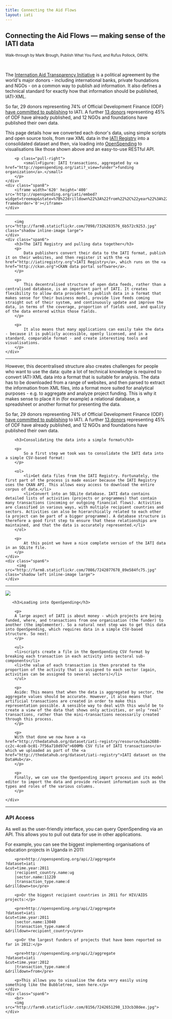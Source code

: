```yaml
---
title: Connecting the Aid Flows
layout: iati
---
```


<h2>Connecting the Aid Flows &mdash; making sense of the IATI data</h2>

<p class="pull-right">
    <small>Walk-through by Mark Brough, Publish What You Fund, and Rufus Pollock, OKFN.</small>
</p>

<br/>

<div class="row">
    <div class="span4">
        <p>
            The <a href="http://aidtransparency.net">Internation Aid Transparency Initiative</a> 
            is a political agreement by the world's major donors - including international banks, private foundations and NGOs - on a common way to publish aid information. It also defines a technical standard for exactly how that information should be published, IATI-XML.
        </p>
        <p>
            So far, 29 donors representing 74% of Official Development Finance (ODF) 
            <a href="http://aidtransparency.net/implementation">have committed to publishing</a> to IATI. A further <a href="http://iatiregistry.org/group">13 donors</a> representing 45% of ODF have already published, and 12 NGOs and foundations have published their own data.
        </p>
        <p>
            This page details how we converted each donor's data, using simple scripts and open source tools, from raw XML data in the <a href="http://iatiregistry.org/">IATI Registry</a> into a consolidated dataset and then, via loading into <a href="http://openspending.org/">OpenSpending</a> to visualisations like those shown above and an easy-to-use RESTful API. 
        </p>

        <p class="pull-right">
            <small>Figure: IATI transactions, aggregated by <a href="http://openspending.org/iati?_view=funder">funding organization</a>.</small>
        </p>
    </div>
    <div class="span8">
        <iframe width='620' height='400' src='http://openspending.org/iati/embed?widget=treemap&state=%7B%22drilldown%22%3A%22from%22%2C%22year%22%3A%222011%22%2C%22cuts%22%3A%7B%22transaction_type%22%3A%22d%22%7D%7D&width=620&height=400' frameborder='0'></iframe>
    </div>
</div>

<hr>

<div class="row">
    <div class="span6">
        
        <img src="http://farm8.staticflickr.com/7098/7326283576_6b572c9253.jpg" class="shadow inline-image large">
    </div>
    <div class="span6">
        <h3>The IATI Registry and pulling data together</h3>
        <p>
            Data publishers convert their data to the IATI format, publish it on their websites, and then register it with the <a href="http://iatiregistry.org">IATI Registry</a>, which runs on the <a href="http://ckan.org">CKAN data portal software</a>.
        </p>

        <p>
            This decentralised structure of open data feeds, rather than a centralised database, is an important part of IATI. It creates flexibility to allow data providers to publish data in a format that makes sense for their business model, provide live feeds coming straight out of their system, and continuously update and improve the data, in terms of the coverage, proportion of fields used, and quality of the data entered within those fields.
        </p>

        <p>
            It also means that many applications can easily take the data - because it is publicly accessible, openly licensed, and in a standard, comparable format - and create interesting tools and visualisations.
        </p>
    </div>
</div>

<hr>

<div class="row">
    <div class="span6">
        <p>
            However, this decentralised structure also creates challenges for people who want to use the data: quite a lot of technical knowledge is required to convert IATI-XML data into a format that is suitable for analysis. The data has to be downloaded from a range of websites, and then parsed to extract the information from XML files, into a format more suited for analytical purposes - e.g. to aggregate and analyze project funding. This is why it makes sense to place it in (for example) a relational database, a spreadsheet or another format for presenting the data.
        </p>
        <p>
            So far, 29 donors representing 74% of Official Development Finance (ODF) 
            <a href="http://aidtransparency.net/implementation">have committed to publishing</a> to IATI. A further <a href="http://iatiregistry.org/group">13 donors</a> representing 45% of ODF have already published, and 12 NGOs and foundations have published their own data.
        </p>

        <h3>Consolidating the data into a simple format</h3>

        <p>
            So a first step we took was to consolidate the IATI data into a simple CSV-based format:
        </p>

        <ol>
            <li>Get data files from the IATI Registry. Fortunately, the first part of the process is made easier because the IATI Registry uses the CKAN API. This allows easy access to download the entire corpus of data.</li>
            <li>Convert into an SQLite database. IATI data contains detailed lists of activities (projects or programmes) that contain many transactions (incoming or outgoing financial flows). Activities are classified in various ways, with multiple recipient countries and sectors. Activities can also be hierarchically related to each other (a project can be part of a bigger programme). A database structure is therefore a good first step to ensure that these relationships are maintained, and that the data is accurately represented.</li>
        </ol>

        <p>
            At this point we have a nice complete version of the IATI data in an SQLite file.
        </p>
    </div>
    <div class="span6">
         <img src="http://farm8.staticflickr.com/7086/7242077678_89e584fc75.jpg" class="shadow left inline-image large">
    </div>
</div>

<hr>

<div class="row">
    <div class="span6">
        <img src="http://farm9.staticflickr.com/8151/7242077310_61b07942dd.jpg" class="shadow left inline-image large">
    </div>
    <div class="span6"> 

       <h3>Loading into OpenSpending</h3>

        <p>
        A large aspect of IATI is about money - which projects are being funded, where, and transactions from one organisation (the funder) to another (the implementer). So a natural next step was to get this data into OpenSpending, which requires data in a simple CSV-based structure. So next:
        </p>

        <ul>
        <li>scripts create a file in the OpenSpending CSV format by breaking each transaction in each activity into sectoral sub-components</li>
        <li>the value of each transaction is then prorated to the proportion of the activity that is assigned to each sector (again, activities can be assigned to several sectors)</li>
        </ul>

        <p>
        Aside: This means that when the data is aggregated by sector, the aggregate values should be accurate. However, it also means that artificial transactions are created in order to make this representation possible. A sensible way to deal with this would be to create a view of the data that shows only activities, or only "real" transactions, rather than the mini-transactions necessarily created through this process.
        </p>

        <p>
        With that done we now have a <a href="http://thedatahub.org/dataset/iati-registry/resource/ba1a2688-cc2c-4ce8-bc01-7f56a710d97e">600Mb CSV file of IATI transactions</a> which we uploaded as part of the <a href="http://thedatahub.org/dataset/iati-registry">IATI dataset on the DataHub</a>.
        </p>

        <p>
        Finally, we can use the OpenSpending import process and its model editor to import the data and provide relevant information such as the types and roles of the various columns.
        </p>

    </div>
</div>
<hr>
<div class="row">
    <div class="span6">
        <h3>API Access</h3>
        <p>
            As well as the user-friendly interface, you can query OpenSpending via an API. This allows you to pull out data for use in other applications.
        </p>
        <p>
            For example, you can see the biggest implementing organisations of education projects in Uganda in 2011:
        </p>

        <pre>http://openspending.org/api/2/aggregate
    ?dataset=iati
    &cut=time.year:2011
        |recipient_country.name:ug
        |sector.name:11220
        |transaction_type.name:d
    &drilldown=to</pre>

        <p>Or the biggest recipient countries in 2011 for HIV/AIDS projects:</p>

        <pre>http://openspending.org/api/2/aggregate
    ?dataset=iati
    &cut=time.year:2011
        |sector.name:13040
        |transaction_type.name:d
    &drilldown=recipient_country</pre>

        <p>Or the largest funders of projects that have been reported so far in 2012:</p>

        <pre>http://openspending.org/api/2/aggregate
    ?dataset=iati
    &cut=time.year:2012
        |transaction_type.name:d
    &drilldown=from</pre>

        <p>This allows you to visualise the data very easily using something like the Bubbletree, seen here.</p>
    </div>
    <div class="span6"> 
        <br>
        <img src="http://farm9.staticflickr.com/8156/7242651298_133cb38dee.jpg">
    </div>
</div>
